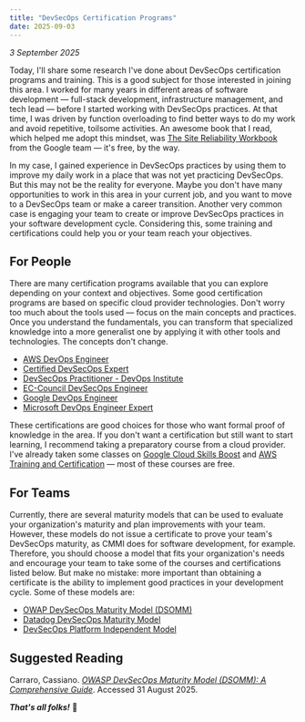 ```yaml
---
title: "DevSecOps Certification Programs"
date: 2025-09-03
---
```

*3 September 2025*

Today, I'll share some research I've done about DevSecOps certification programs and training. This is a good subject for those interested in joining this area. I worked for many years in different areas of software development — full-stack development, infrastructure management, and tech lead — before I started working with DevSecOps practices. At that time, I was driven by function overloading to find better ways to do my work and avoid repetitive, toilsome activities. An awesome book that I read, which helped me adopt this mindset, was [The Site Reliability Workbook](https://sre.google/workbook/table-of-contents/) from the Google team — it's free, by the way.

In my case, I gained experience in DevSecOps practices by using them to improve my daily work in a place that was not yet practicing DevSecOps. But this may not be the reality for everyone. Maybe you don't have many opportunities to work in this area in your current job, and you want to move to a DevSecOps team or make a career transition. Another very common case is engaging your team to create or improve DevSecOps practices in your software development cycle. Considering this, some training and certifications could help you or your team reach your objectives.

## For People

There are many certification programs available that you can explore depending on your context and objectives. Some good certification programs are based on specific cloud provider technologies. Don't worry too much about the tools used — focus on the main concepts and practices. Once you understand the fundamentals, you can transform that specialized knowledge into a more generalist one by applying it with other tools and technologies. The concepts don't change.

- [AWS DevOps Engineer](https://aws.amazon.com/certification/certified-devops-engineer-professional/)
- [Certified DevSecOps Expert](https://www.practical-devsecops.com/certified-devsecops-expert)
- [DevSecOps Practitioner - DevOps Institute](https://www.devopsinstitute.com/certifications/devsecops-practitioner)
- [EC-Council DevSecOps Engineer](https://www.eccouncil.org/train-certify/certified-devsecops-engineer-ecde/)
- [Google DevOps Engineer](https://cloud.google.com/learn/certification/cloud-devops-engineer)
- [Microsoft DevOps Engineer Expert](https://learn.microsoft.com/en-us/credentials/certifications/devops-engineer/)

These certifications are good choices for those who want formal proof of knowledge in the area. If you don't want a certification but still want to start learning, I recommend taking a preparatory course from a cloud provider. I've already taken some classes on [Google Cloud Skills Boost](https://www.cloudskillsboost.google/catalog?keywords=devsecops) and [AWS Training and Certification](https://www.aws.training/LearningLibrary?query=devsecops) — most of these courses are free.

## For Teams

Currently, there are several maturity models that can be used to evaluate your organization's maturity and plan improvements with your team. However, these models do not issue a certificate to prove your team's DevSecOps maturity, as CMMI does for software development, for example. Therefore, you should choose a model that fits your organization's needs and encourage your team to take some of the courses and certifications listed below. But make no mistake: more important than obtaining a certificate is the ability to implement good practices in your development cycle. Some of these models are:

- [OWAP DevSecOps Maturity Model (DSOMM)](https://owasp.org/www-project-devsecops-maturity-model/)
- [Datadog DevSecOps Maturity Model](https://www.datadoghq.com/resources/devsecops-maturity-model/)
- [DevSecOps Platform Independent Model](https://www.sei.cmu.edu/blog/the-devsecops-capability-maturity-model/)

## Suggested Reading

Carraro, Cassiano. [*OWASP DevSecOps Maturity Model (DSOMM): A Comprehensive Guide*](/blog/owasp-devsecops-maturity). Accessed 31 August 2025.

***That's all folks!*** 👋